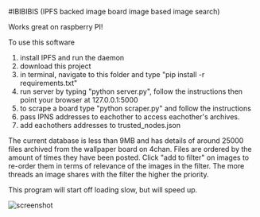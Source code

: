 #IBIBIBIS
(IPFS backed image board image based image search)

Works great on raspberry PI!

To use this software

1. install IPFS and run the daemon
2. download this project
3. in terminal, navigate to this folder and type "pip install -r requirements.txt"
4. run server by typing "python server.py", follow the instructions then point your browser at 127.0.0.1:5000
5. to scrape a board type "python scraper.py" and follow the instructions
6. pass IPNS addresses to eachother to access eachother's archives.
7. add eachothers addresses to trusted_nodes.json

The current database is less than 9MB and has details of around 25000 files archived from the wallpaper board on 4chan.
Files are ordered by the amount of times they have been posted. Click "add to filter" on images to re-order them in terms of
relevance of the images in the filter. The more threads an image shares with the filter the higher the priority.

This program will start off loading slow, but will speed up.


![screenshot](https://ipfs.pics/ipfs/QmdUngqEpf3DMyBLx7NX1RV2ztDNkB7ALBCEwHDdX7YouU)
